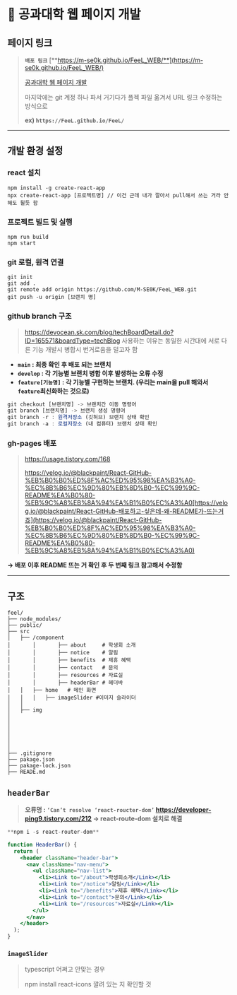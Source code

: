 # 📄 공과대학 웹 페이지 개발
## 페이지 링크

> **`배포 링크`** [**https://m-se0k.github.io/FeeL_WEB/**](https://m-se0k.github.io/FeeL_WEB/)
> 
> 
> [공과대학 웹 페이지 개발 ](https://www.notion.so/1e3ed78e319f80b9a1b2c4b9c8ef387b?pvs=21) 
> 
> 마지막에는 git 계정 하나 파서 거기다가 플젝 파일 옮겨서 URL 링크 수정하는 방식으로
> 
> **ex) `https://FeeL.github.io/FeeL/`**
> 

---

## 개발 환경 설정

### react 설치

```
npm install -g create-react-app
npx create-react-app [프로젝트명] // 이건 근데 내가 깔아서 pull해서 쓰는 거라 안해도 될듯 함
```

### 프로젝트 빌드 및 실행

```
npm run build
npm start
```

### git 로컬, 원격 연결

```
git init
git add .
git remote add origin https://github.com/M-SE0K/FeeL_WEB.git
git push -u origin [브랜치 명]
```

### github branch 구조

> https://devocean.sk.com/blog/techBoardDetail.do?ID=165571&boardType=techBlog
사용하는 이유는 동일한 시간대에 서로 다른 기능 개발시 병합시 번거로움을 덜고자 함
> 
- **`main` : 최종 확인 후 배포 되는 브랜치**
- **`develop` : 각 기능별 브랜치 병합 이후 발생하는 오류 수정**
- **`feature[기능명]` : 각 기능별 구현하는 브랜치. (우리는 main을 pull 해와서 `feature`최신화하는 것으로)**

```jsx
git checkout [브랜치명] -> 브랜치간 이동 명령어
git branch [브랜치명] -> 브랜치 생성 명령어
git branch -r : 원격저장소 (깃허브) 브랜치 상태 확인
git branch -a : 로컬저장소 (내 컴퓨터) 브랜치 상태 확인
```

### gh-pages 배포

> https://usage.tistory.com/168
> 
> 
> https://velog.io/@blackpaint/React-GitHub-%EB%B0%B0%ED%8F%AC%ED%95%98%EA%B3%A0-%EC%8B%B6%EC%9D%80%EB%8D%B0-%EC%99%9C-README%EA%B0%80-%EB%9C%A8%EB%8A%94%EA%B1%B0%EC%A3%A0[https://velog.io/@blackpaint/React-GitHub-배포하고-싶은데-왜-README가-뜨는거죠](https://velog.io/@blackpaint/React-GitHub-%EB%B0%B0%ED%8F%AC%ED%95%98%EA%B3%A0-%EC%8B%B6%EC%9D%80%EB%8D%B0-%EC%99%9C-README%EA%B0%80-%EB%9C%A8%EB%8A%94%EA%B1%B0%EC%A3%A0)
> 

**→ 배포 이후 README 뜨는 거 확인 후 두 번째 링크 참고해서 수정함**

---

## 구조

```
feel/
├── node_modules/
├── public/
├── src
│   ├── /component
│		│		├── about     # 학생회 소개
│		│		├── notice    # 알림
│		│		├── benefits  # 제휴 혜택
│		│		├── contact   # 문의
│		│		├── resources # 자료실
│		│		├── headerBar # 헤더바
│   │   ├── home   # 메인 화면
│   │   │   ├── imageSlider #이미지 슬라이더
│   │
│   ├── img
│  
│  
│  
│  
│  
│  
├── .gitignore
├── pakage.json
├── pakage-lock.json
├── READE.md
```

## **`headerBar`**

> **오류명 : `‘Can’t resolve ‘react-roucter-dom’` 
https://developer-ping9.tistory.com/212
→ react-route-dom 설치로 해결**
> 

```jsx
**npm i -s react-router-dom**
```

```jsx
function HeaderBar() {
  return (
    <header className="header-bar">
      <nav className="nav-menu">
        <ul className="nav-list">
          <li><Link to="/about">학생회소개</Link></li>
          <li><Link to="/notice">알림</Link></li>
          <li><Link to="/benefits">제휴 혜택</Link></li>
          <li><Link to="/contact">문의</Link></li>
          <li><Link to="/resources">자료실</Link></li>
        </ul>
      </nav>
    </header>
  );
}
```

### **`imageSlider`**

> typescript 어쩌고 안맞는 경우
> 
> 
> npm install react-icons 깔려 있는 지 확인할 것
>